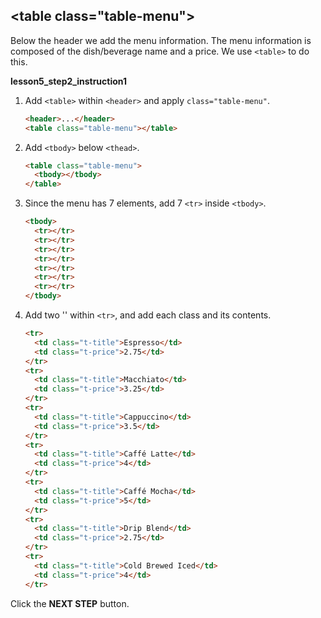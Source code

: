 ## <table class="table-menu"\>

Below the header we add the menu information. The menu information is composed of the dish/beverage name and a price. We use  `<table>` to do this. 

**lesson5_step2_instruction1**
1. Add `<table>` within `<header>` and apply `class="table-menu"`.
    ```html
    <header>...</header>
    <table class="table-menu"></table> 
    ```

2. Add `<tbody>` below `<thead>`.
    ```html
    <table class="table-menu">
      <tbody></tbody>
    </table> 
    ```

3. Since the menu has 7 elements, add 7 `<tr>` inside `<tbody>`.
    ```html
    <tbody>
      <tr></tr>
      <tr></tr>
      <tr></tr>
      <tr></tr>
      <tr></tr>
      <tr></tr>
      <tr></tr>
    </tbody> 
    ```

4. Add two '<td>' within `<tr>`, and add each class and its contents.
    ```html
    <tr>
      <td class="t-title">Espresso</td>
      <td class="t-price">2.75</td>
    </tr>
    <tr>
      <td class="t-title">Macchiato</td>
      <td class="t-price">3.25</td>
    </tr>
    <tr>
      <td class="t-title">Cappuccino</td>
      <td class="t-price">3.5</td>
    </tr>
    <tr>
      <td class="t-title">Caffé Latte</td>
      <td class="t-price">4</td>
    </tr>
    <tr>
      <td class="t-title">Caffé Mocha</td>
      <td class="t-price">5</td>
    </tr>
    <tr>
      <td class="t-title">Drip Blend</td>
      <td class="t-price">2.75</td>
    </tr>
    <tr>
      <td class="t-title">Cold Brewed Iced</td>
      <td class="t-price">4</td>
    </tr> 
    ```



Click the **NEXT STEP** button.